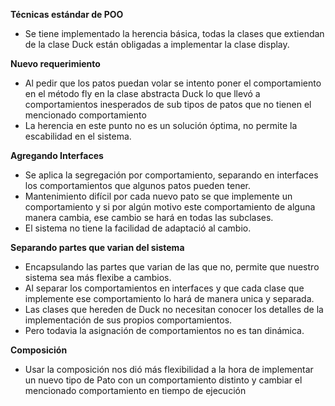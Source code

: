 **Técnicas estándar de POO**
 - Se tiene implementado la herencia básica, todas la clases que extiendan de la clase Duck están obligadas a implementar la clase display.

**Nuevo requerimiento**
 - Al pedir que los patos puedan volar se intento poner el comportamiento en el método fly en la clase abstracta Duck lo que llevó a comportamientos inesperados de sub tipos de patos que no tienen el mencionado comportamiento
 - La herencia en este punto no es un solución óptima, no permite la escabilidad en el sistema.
 
**Agregando Interfaces**
 - Se aplica la segregación por comportamiento, separando en interfaces los comportamientos que algunos patos pueden tener.
 - Mantenimiento difícil por cada nuevo pato se que implemente un comportamiento y si por algún motivo este comportamiento de alguna manera cambia, ese cambio se hará en todas las subclases.
 - El sistema no tiene la facilidad de adaptació al cambio.

**Separando partes que varian del sistema**
 - Encapsulando las partes que varian de las que no, permite que nuestro sistema sea más flexibe a cambios.
 - Al separar los comportamientos en interfaces y que cada clase que implemente ese comportamiento lo hará de manera unica y separada.
 - Las clases que hereden de Duck no necesitan conocer los detalles de la implementación de sus propios comportamientos.
 - Pero todavia la asignación de comportamientos no es tan dinámica.
 
**Composición**
 - Usar la composición nos dió más flexibilidad a la hora de implementar un nuevo tipo de Pato con un comportamiento distinto y cambiar el mencionado comportamiento en tiempo de ejecución
 
  